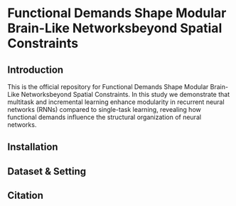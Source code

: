 # Functional Demands Shape Modular Brain-Like Networksbeyond Spatial Constraints

## Introduction
This is the official repository for Functional Demands Shape Modular Brain-Like Networksbeyond Spatial Constraints.
In this study we demonstrate that multitask and incremental learning enhance modularity in recurrent neural networks (RNNs) compared
to single-task learning, revealing how functional demands influence the structural organization of neural networks.



## Installation




## Dataset & Setting



## Citation